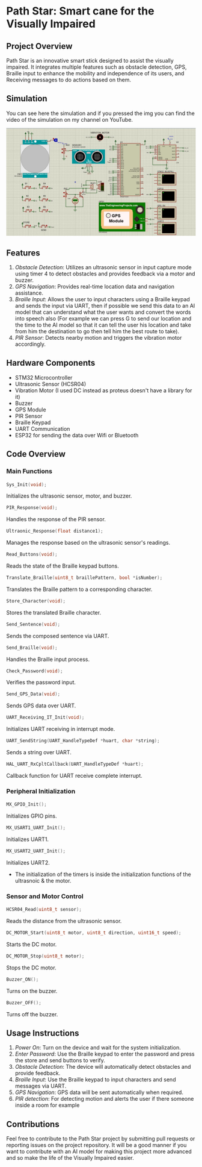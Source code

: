 # Path Star: Smart cane for the Visually Impaired

## Project Overview

Path Star is an innovative smart stick designed to assist the visually impaired. It integrates multiple features such as obstacle detection, GPS, Braille input to enhance the mobility and independence of its users, and Receiving messages to do actions based on them.

## Simulation

You can see here the simulation and if you pressed the img you can find the video of the simulation on my channel on YouTube.

[![Watch the simulation](Simulation/Path_Star.JPG)](https://youtu.be/Z__zBcwLeiI?si=PExsmyjioM7s2-gV)

## Features

1. *Obstacle Detection*: Utilizes an ultrasonic sensor in input capture mode using timer 4 to detect obstacles and provides feedback via a motor and buzzer.
2. *GPS Navigation*: Provides real-time location data and navigation assistance.
3. *Braille Input*: Allows the user to input characters using a Braille keypad and sends the input via UART, then if possible we send this data to an AI model that can understand what the user wants and convert the words into speech also (For example we can press G to send our location and the time to the AI model so that it can tell the user his location and take from him the destination to go then tell him the best route to take).
4. *PIR Sensor*: Detects nearby motion and triggers the vibration motor accordingly.

## Hardware Components

- STM32 Microcontroller
- Ultrasonic Sensor (HCSR04)
- Vibration Motor (I used DC instead as proteus doesn't have a library for it)
- Buzzer
- GPS Module
- PIR Sensor
- Braille Keypad
- UART Communication
- ESP32 for sending the data over Wifi or Bluetooth

## Code Overview

### Main Functions

```c
Sys_Init(void);
```
Initializes the ultrasonic sensor, motor, and buzzer.
```c
PIR_Response(void);
```
Handles the response of the PIR sensor.
```c
Ultraonic_Response(float distance1);
```
Manages the response based on the ultrasonic sensor's readings.
```c
Read_Buttons(void);
```
Reads the state of the Braille keypad buttons.
```c
Translate_Braille(uint8_t braillePattern, bool *isNumber);
```
Translates the Braille pattern to a corresponding character.
```c
Store_Character(void);
```
Stores the translated Braille character.
```c
Send_Sentence(void);
```
Sends the composed sentence via UART.
```c
Send_Braille(void);
```
Handles the Braille input process.
```c
Check_Password(void);
```
Verifies the password input.
```c
Send_GPS_Data(void);
```
Sends GPS data over UART.
```c
UART_Receiving_IT_Init(void);
```
Initializes UART receiving in interrupt mode.
```c
UART_SendString(UART_HandleTypeDef *huart, char *string);
```
Sends a string over UART.
```c
HAL_UART_RxCpltCallback(UART_HandleTypeDef *huart);
```
Callback function for UART receive complete interrupt.

### Peripheral Initialization

```c
MX_GPIO_Init();
```
Initializes GPIO pins.
```c
MX_USART1_UART_Init();
```
Initializes UART1.
```c
MX_USART2_UART_Init();
```
Initializes UART2.

- The initialization of the timers is inside the initialization functions of the ultrasnoic & the motor.

### Sensor and Motor Control

```c
HCSR04_Read(uint8_t sensor);
```
Reads the distance from the ultrasonic sensor.
```c
DC_MOTOR_Start(uint8_t motor, uint8_t direction, uint16_t speed);
```
Starts the DC motor.
```c
DC_MOTOR_Stop(uint8_t motor);
```
Stops the DC motor.
```c
Buzzer_ON();
```
Turns on the buzzer.
```c
Buzzer_OFF();
```
Turns off the buzzer.

## Usage Instructions

1. *Power On*: Turn on the device and wait for the system initialization.
2. *Enter Password*: Use the Braille keypad to enter the password and press the store and send buttons to verify.
3. *Obstacle Detection*: The device will automatically detect obstacles and provide feedback.
4. *Braille Input*: Use the Braille keypad to input characters and send messages via UART.
5. *GPS Navigation*: GPS data will be sent automatically when required.
6. *PIR detection*: For detecting motion and alerts the user if there someone inside a room for example

## Contributions

Feel free to contribute to the Path Star project by submitting pull requests or reporting issues on the project repository.
It will be a good manner if you want to contribute with an AI model for making this project more advanced and so make the life of the Visually Impaired easier.


